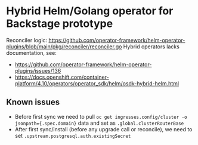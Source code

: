 # Hybrid Helm/Golang operator for Backstage prototype

Reconciler logic: https://github.com/operator-framework/helm-operator-plugins/blob/main/pkg/reconciler/reconciler.go
Hybrid operators lacks documentation, see:
- https://github.com/operator-framework/helm-operator-plugins/issues/136
- https://docs.openshift.com/container-platform/4.10/operators/operator_sdk/helm/osdk-hybrid-helm.html


## Known issues

- Before first sync we need to pull `oc get ingresses.config/cluster -o jsonpath={.spec.domain}` data and set as `.global.clusterRouterBase`
- After first sync/install (before any upgrade call or reconcile), we need to set `.upstream.postgresql.auth.existingSecret`
